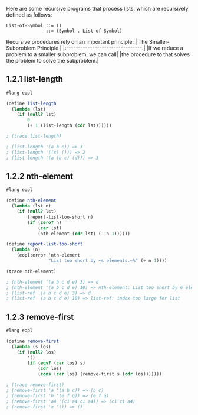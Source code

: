 Here are some recursive programs that process lists, which are
recursively defined as follows:
```
List-of-Symbol ::= ()
               ::= (Symbol . List-of-Symbol)
```

Recursive procedures rely on an important principle:
| The Smaller-Subproblem Principle |
|:--------------------------------:|
|If we reduce a problem to a smaller subproblem, we can call|
|the procedure to that solves the problem to solve the subproblem.|

## 1.2.1 list-length
```scheme
#lang eopl

(define list-length
  (lambda (lst)
    (if (null? lst)
        0
        (+ 1 (list-length (cdr lst))))))

; (trace list-length)

; (list-length '(a b c)) => 3
; (list-length '((x) ())) => 2
; (list-length '(a (b c) (d))) => 3
```
## 1.2.2 nth-element
```scheme
#lang eopl

(define nth-element
  (lambda (lst n)
    (if (null? lst)
        (report-list-too-short n)
        (if (zero? n)
            (car lst)
            (nth-element (cdr lst) (- n 1))))))

(define report-list-too-short
  (lambda (n)
    (eopl:error 'nth-element
                "List too short by ~s elements.~%" (+ n 1))))

(trace nth-element)

; (nth-element '(a b c d e) 3) => d
; (nth-element '(a b c d e) 10) => nth-element: List too short by 6 elements.
; (list-ref '(a b c d e) 3) => d
; (list-ref '(a b c d e) 10) => list-ref: index too large for list
```

## 1.2.3 remove-first
```scheme
#lang eopl

(define remove-first
  (lambda (s los)
    (if (null? los)
        '()
        (if (eqv? (car los) s)
            (cdr los)
            (cons (car los) (remove-first s (cdr los)))))))

; (trace remove-first)
; (remove-first 'a '(a b c)) => (b c)
; (remove-first 'b '(e f g)) => (e f g)
; (remove-first 'a4 '(c1 a4 c1 a4)) => (c1 c1 a4)
; (remove-first 'x '()) => ()
```